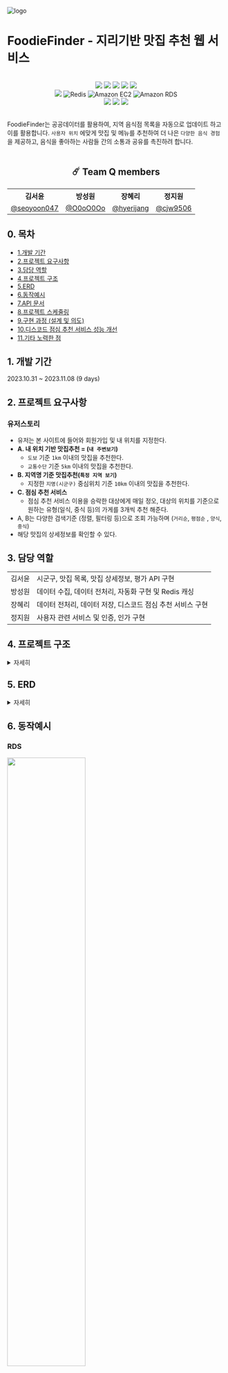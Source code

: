 ![logo](https://github.com/wanted-quantum-jump/FoodieFinder/assets/46921979/9a5c8985-b571-4df5-9f9a-3c078cbbd014)

# FoodieFinder - 지리기반 맛집 추천 웹 서비스

<br>

<div align="center">
<img src="https://img.shields.io/badge/Java-ED8B00?style=for-the-badge&logo=openjdk&logoColor=white"/></a>
<img src="https://img.shields.io/badge/Spring Boot 3.1.5-6DB33F?style=for-the-badge&logo=spring&logoColor=white"/></a>
<img src="https://img.shields.io/badge/Spring Security-6DB33F?style=for-the-badge&logo=spring-security&logoColor=white"/></a>
<img src="https://img.shields.io/badge/Spring Data JPA-gray?style=for-the-badge&logoColor=white"/></a>
<img src="https://img.shields.io/badge/Junit-25A162?style=for-the-badge&logo=JUnit5&logoColor=white"/></a>
</div>
<div align="center">
<img src="https://img.shields.io/badge/MySQL 8-4479A1?style=for-the-badge&logo=MySQL&logoColor=white"/></a>
<img src="https://img.shields.io/static/v1?style=for-the-badge&message=Redis&color=DC382D&logo=Redis&logoColor=FFFFFF&label=" alt="Redis">
<img src="https://img.shields.io/static/v1?style=for-the-badge&message=Amazon+EC2&color=222222&logo=Amazon+EC2&logoColor=FF9900&label=" alt="Amazon EC2">
<img src="https://img.shields.io/static/v1?style=for-the-badge&message=Amazon+RDS&color=527FFF&logo=Amazon+RDS&logoColor=FFFFFF&label=" alt="Amazon RDS">
</div>
<div align="center">
<img src="https://img.shields.io/badge/Discord-7289DA?style=for-the-badge&logo=discord&logoColor=white"/></a>
<img src="https://img.shields.io/badge/Notion-FFFFFF?style=for-the-badge&logo=Notion&logoColor=black"/></a>
<img src="https://img.shields.io/badge/GitHub-100000?style=for-the-badge&logo=github&logoColor=white"/></a>
</div>

<br>

FoodieFinder는 공공데이터를 활용하여, 지역 음식점 목록을 자동으로 업데이트 하고 이를 활용합니다. `사용자 위치` 에맞게 맛집 및 메뉴를 추천하여 더 나은 `다양한 음식 경험`을 제공하고, 음식을 좋아하는
사람들 간의 소통과
공유를 촉진하려 합니다.
<br>
<br>
<div align="center">

## ☄️ Team Q members

<table>
    <tr>
        <th>김서윤</th>
        <th>방성원</th>
        <th>장혜리</th>
        <th>정지원</th>
    </tr>
    <tr>
        <td><a href="https://github.com/seoyoon047">@seoyoon047</a></td>
        <td><a href="https://github.com/O0oO0Oo">@O0oO0Oo</a></td>
        <td><a href="https://github.com/hyerijang">@hyerijang</a></td>
        <td><a href="https://github.com/cjw9506">@cjw9506</a></td>
    </tr>
</table>
</div>


## 0. 목차
- [1.개발 기간](#1-개발-기간)
- [2.프로젝트 요구사항](#2-프로젝트-요구사항)
- [3.담당 역할](#3-담당-역할)
- [4.프로젝트 구조](#4-프로젝트-구조)
- [5.ERD](#5-erd)
- [6.동작예시](#6-동작예시)
- [7.API 문서](#7-api-document)
- [8.프로젝트 스케줄링](#8-프로젝트-스케줄링)
- [9.구현 과정 (설계 및 의도)](#9-구현-과정-설계-및-의도)
- [10.디스코드 점심 추천 서비스 성능 개선](#10-디스코드-점심-추천-서비스-성능-개선)
- [11.기타 노력한 점](#11-기타-노력한-점)


## 1. 개발 기간

2023.10.31 ~ 2023.11.08  (9 days)

## 2. 프로젝트 요구사항


### 유저스토리

- 유저는 본 사이트에 들어와 회원가입 및 내 위치를 지정한다.
- **A. 내 위치 기반 맛집추천 = (`내 주변보기`)**
    - `도보` 기준 `1km` 이내의 맛집을 추천한다.
    - `교통수단` 기준 `5km` 이내의 맛집을 추천한다.
- **B. 지역명 기준 맛집추천(`특정 지역 보기`)**
    - 지정한 `지명(시군구)` 중심위치 기준 `10km` 이내의 맛집을 추천한다.
- **C. 점심 추천 서비스**
    - 점심 추천 서비스 이용을 승락한 대상에게 매일 정오, 대상의 위치를 기준으로 원하는 유형(일식, 중식 등)의 가게를 3개씩 추천 해준다.
- A, B는 다양한 검색기준 (정렬, 필터링 등)으로 조회 가능하며 (`거리순`, `평점순` , `양식`, `중식`)
- 해당 맛집의 상세정보를 확인할 수 있다.

## 3. 담당 역할

<table>
    <tr>
        <td>김서윤</td>
        <td>시군구, 맛집 목록, 맛집 상세정보, 평가 API 구현</td>
    </tr>
    <tr>
        <td>방성원</td>
        <td>데이터 수집, 데이터 전처리, 자동화 구현 및 Redis 캐싱</td>
    </tr>
    <tr>
        <td>장혜리</td>
        <td>데이터 전처리, 데이터 저장, 디스코드 점심 추천 서비스 구현</td>
    </tr>
    <tr>
        <td>정지원</td>
        <td>사용자 관련 서비스 및 인증, 인가 구현</td>
    </tr>
</table>

## 4. 프로젝트 구조

<details>
    <summary>자세히</summary>

#### main
```
├─main
│  ├─java
│  │  └─com
│  │      └─foodiefinder
│  │          ├─auth
│  │          │  ├─config
│  │          │  ├─controller
│  │          │  ├─dto
│  │          │  ├─filter
│  │          │  ├─jwt
│  │          │  └─service
│  │          ├─cities
│  │          │  ├─controller
│  │          │  │  └─response
│  │          │  ├─domain
│  │          │  ├─factory
│  │          │  └─service
│  │          ├─common
|  |          |  ├─cache
│  │          │  ├─config
│  │          │  ├─dto
│  │          │  ├─entity
|  |          |  ├─enums
│  │          │  └─exception
│  │          ├─datapipeline
|  |          |  ├─cache
│  │          │  ├─config
│  │          │  ├─enums
│  │          │  ├─job
│  │          │  ├─processor
│  │          │  │  └─dto
│  │          │  ├─reader
│  │          │  ├─step
│  │          │  ├─util
|  |          |  |  ├─hash
|  |          |  |  └─request
│  │          │  └─writer
│  │          │      ├─entity
│  │          │      └─repository
│  │          ├─notification
│  │          │  ├─dto
│  │          │  ├─scheduler
│  │          │  └─service
|  |          ├─restaurants
|  |          |  ├─cache
|  |          |  ├─controller
|  |          |  ├─dto
|  |          |  ├─entity
|  |          |  ├─enums
|  |          |  └─service
│  │          ├─settings
│  │          │  ├─controller
│  │          │  ├─dto
│  │          │  ├─entity
│  │          │  ├─repository
│  │          │  ├─service
│  │          │  └─valid
│  │          └─user
│  │              ├─controller
│  │              ├─crypto
│  │              ├─dto
│  │              ├─entity
│  │              ├─repository
│  │              └─service
│  └─resources
```

#### test
``` 
│─test
├─java
│  └─com
│      └─foodiefinder
│          ├─auth
│          │  ├─controller
│          │  └─service
│          ├─cities
│          ├─config
│          ├─datapipeline
│          │  ├─processor
│          │  ├─reader
│          │  ├─step
│          │  └─writer
│          │      └─repository
│          ├─notification
│          │  └─service
│          ├─settings
│          │  ├─controller
│          │  ├─service
│          │  └─valid
│          └─user
│              ├─controller
│              └─service
└─resources

```

</details>

## 5. ERD

<details>
    <summary>자세히</summary>

<img src="https://github.com/wanted-quantum-jump/FoodieFinder/assets/46921979/ff5974e4-0060-4e6d-9fcd-114e0b6eadd7" width="60%" />


</details>

## 6. 동작예시

### RDS
<img src="https://github.com/wanted-quantum-jump/FoodieFinder/assets/46921979/78288c73-15cc-4b73-adfe-e31bafb62708" width="60%" />
<img src="https://github.com/wanted-quantum-jump/FoodieFinder/assets/46921979/98e8fcb9-8abb-41c6-987d-ceba9676dbc3" width="60%" />


### 디스코드 점심 추천 서비스 예시

<img src="https://github.com/wanted-quantum-jump/FoodieFinder/assets/46921979/b468a807-76fb-4957-a647-6f23ae79ea0a" width="60%" />


## 7. API Document
최신 문서는 [FoodieFinder API Document](https://documenter.getpostman.com/view/13712893/2s9YXiY1Kv)를 참조해 주세요.

## 8. 프로젝트 스케줄링

### [Github Project](https://github.com/orgs/wanted-quantum-jump/projects/5)
![image](https://github.com/wanted-quantum-jump/FoodieFinder/assets/46921979/fa45837d-3362-4eff-901b-e42dc35c8319)

### [Team Q Notion - 일정관리 ](https://gifted-radiator-a91.notion.site/a0678da1b97a4cc6a3ade58ade37a304?v=d97f2cfce06e4abbb186dabc6d90bf55&pvs=4)
![image](https://github.com/wanted-quantum-jump/FoodieFinder/assets/46921979/e8a4282f-3702-4aac-9d47-fe776f6039a9)




## 9. 구현 과정 (설계 및 의도)
**(장혜리)**

<details>
    <summary>데이터 전처리 및 저장</summary>

  - JSON 데이터를 가공하여 제가 구현한 Restaurant, Raw Restaurant 엔티티에 넣어 저장
  - **raw 데이터 테이블** - 특별한 변환이나 전처리 없이 String 그대로 저장
  - **실제 서비스에 이용되는 테이블** - raw 데이터 테이블에서 실제 사용되는 필드만 추리고, 데이터에 맞게 타입을 변경하여 저장
</details>
<details>
    <summary>디스코드 점심 추천 서비스</summary>

  - 디스코드 메시지 양식에 데이터를 가공 후, **매일 정오 유저가 등록해 둔 웹 훅 URL로 메시지를 발송**
  - **데이터 가공**
    - DB에서 맛집 정보를 조회할 때  Spring Data JPA의 **findAll**을 쓸 경우 경기도 전체의 식당 데이터를 가져오게 되어 심각한 **성능 저하**가 예상되었습니다.
    - 따라서 **유저를 중심**으로 한 **정사각형 영역의 꼭짓점**을 구하여 유저 인근 N 미터 이내의 식당 정보만 가져오도록 구현하였습니다.
  - **유저 점심 추천 알림을 설정할 수 있게 하는 API 구현**
    - **알림 설정 API**를 통해 유저는 어느정도 거리 내의 맛집을 추천받을지, 또 한식, 중식 등 어떤 유형의 음식점을 추천받을지 선택 가능
      -디스코드 메시지 발송
    - Quarz 스케줄러와 Webflux로 매일 정오 Nonblocking 하게 발송하도록 구현
      - **Quarz 스케줄러**의 경우 기존에 팀원분께서 데이터 수집에 이용하시던 부분을 그대로 차용해서 시간만 변경
      - **Blocking** 방식의 경우 메시지 발송 이후 디스코드 측의 응답이 돌아올 때까지 대기해야 했기 때문에, 유휴 시간을 줄이고자 비동기 방식으로 메시지 발송을 구현
</details>


## 10. 디스코드 점심 추천 서비스 성능 개선

### 메시지 전송 : Blocking vs Nonblocking 성능 비교
`성능 비교 결과` : **1회 전송되는 메시지 수가 많아 질 수록** Blocking vs Nonblocking에서 **Nonblocking이 더욱 유리**해짐.

**메시지 `단건` 전송 기준, 각각 100회 수행**
- Nonblocking으로 전환 한 결과 평균 응답 시간 403ms -> 18ms 로 감소 (약 **22배** 가량의 성능 개선)

<img src="https://github.com/hyerijang/FoodieFinder/assets/46921979/b200343d-6533-49c7-88b9-ab37f6f25513" width="60%">

<img src="https://github.com/hyerijang/FoodieFinder/assets/46921979/9d8677c4-6c83-4c93-acdc-27083662374c" width="60%">

**메시지 `10건` 전송 기준, 각각 3회 수행**
- Nonblocking으로 전환 한 결과 평균 응답 시간 3705ms -> 39ms 로 감소 (약 **95배** 가량의 성능 개선)

<img src="https://github.com/hyerijang/FoodieFinder/assets/46921979/9aab0d4f-7fda-4d28-989b-f94e51d15ab7" width="60%">

<img src="https://github.com/hyerijang/FoodieFinder/assets/46921979/2282c688-62b6-4397-8f19-4b61e97f1857" width="60%">

## 11. 기타 노력한 점 
**(장혜리)**
- 원활한 협업을 위해 엔티티 구현 등 다른 팀원의 업무에 필요한 부분(엔티티 등)은 우선적으로 구현하였습니다.
- 빠르고 상세한 코드 리뷰를 위해 노력하였습니다
    <details>
      <summary>코드 리뷰 예시 (자세히) </summary>
        
  [PR 예시](https://github.com/wanted-quantum-jump/FoodieFinder/pull/34)
  
  <img src="https://github.com/hyerijang/daily-pay/assets/46921979/7bcbcfe2-306d-47a9-90e7-2adf8d7b4b0e" width = "80%">
  
    </details>

- 단위 테스트 작성을 위해 노력하였습니다.
    <details>
      <summary>단위 테스트 예시 (자세히) </summary>
    <img src="https://github.com/hyerijang/FoodieFinder/assets/46921979/85dd6672-9332-46a8-8d80-e883affa438a" width = "80%">
    <img src="https://github.com/hyerijang/FoodieFinder/assets/46921979/4d42119d-4224-43f0-829f-f70ebfc6bdba" width = "80%">
    <img src="https://github.com/hyerijang/FoodieFinder/assets/46921979/6b25841d-91e7-47b2-a0a6-11204830e365" width = "80%">
  </details>
